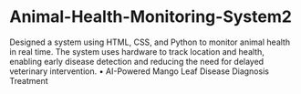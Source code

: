# Animal-Health-Monitoring-System2
Designed a system using HTML, CSS, and Python to monitor animal health in real time. The system uses hardware to track location and health, enabling early disease detection and reducing the need for delayed veterinary intervention. • AI-Powered Mango Leaf Disease Diagnosis Treatment
